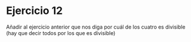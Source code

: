 # Ejercicio 12

Añadir al ejercicio anterior que nos diga por cuál de los cuatro es divisible (hay que decir todos por los que es divisible)